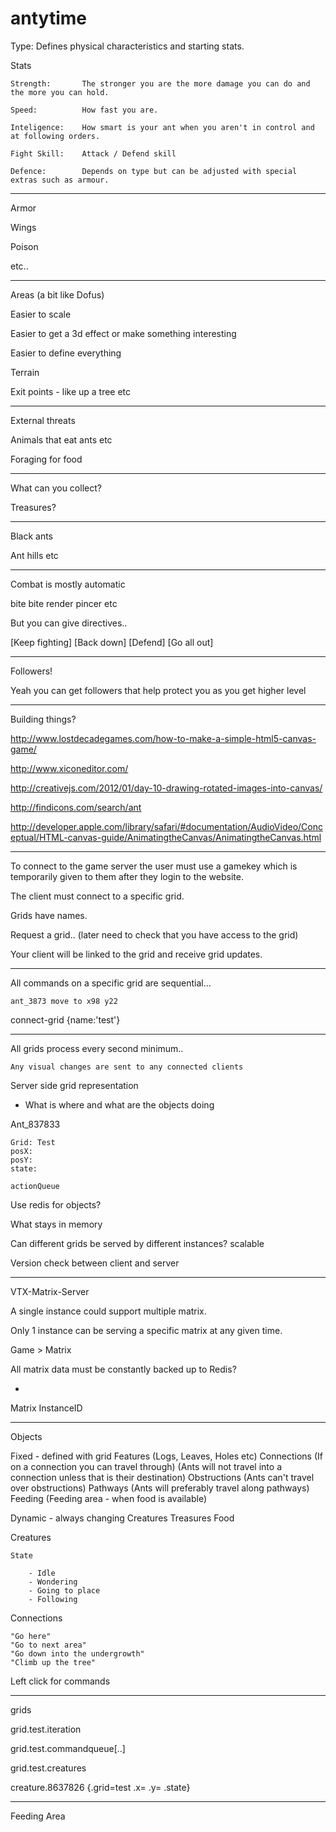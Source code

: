 antytime
========


Type:
Defines physical characteristics and starting stats. 

Stats

	Strength: 		The stronger you are the more damage you can do and the more you can hold. 

	Speed:			How fast you are.

	Inteligence:	How smart is your ant when you aren't in control and at following orders.

	Fight Skill:	Attack / Defend skill

	Defence:		Depends on type but can be adjusted with special extras such as armour. 


---

Armor 

Wings

Poison

etc.. 

-----------------

Areas (a bit like Dofus)

Easier to scale

Easier to get a 3d effect or make something interesting

Easier to define everything

Terrain

Exit points - like up a tree etc

-------------------

External threats

Animals that eat ants etc

Foraging for food

-----------------------------

What can you collect?

Treasures?

----------------------

Black ants 

Ant hills etc

--------------------

Combat is mostly automatic

bite bite render pincer etc

But you can give directives..

[Keep fighting] [Back down] [Defend] [Go all out]

----------------------

Followers!

Yeah you can get followers that help protect you as you get higher level

-------------------

Building things? 





http://www.lostdecadegames.com/how-to-make-a-simple-html5-canvas-game/

http://www.xiconeditor.com/

http://creativejs.com/2012/01/day-10-drawing-rotated-images-into-canvas/

http://findicons.com/search/ant

http://developer.apple.com/library/safari/#documentation/AudioVideo/Conceptual/HTML-canvas-guide/AnimatingtheCanvas/AnimatingtheCanvas.html

---------


To connect to the game server the user must use a gamekey which is temporarily given to them after they login to the website. 



The client must connect to a specific grid. 

Grids have names.


Request a grid.. (later need to check that you have access to the grid)

Your client will be linked to the grid and receive grid updates.

------------

All commands on a specific grid are sequential...

	ant_3873 move to x98 y22



connect-grid   {name:'test'}

-----------------------

All grids process every second minimum..

	Any visual changes are sent to any connected clients


Server side grid representation

- What is where and what are the objects doing



Ant_837833

	Grid: Test
	posX:
	posY:
	state:

	actionQueue

Use redis for objects?

What stays in memory

Can different grids be served by different instances? scalable

Version check between client and server

----------------------------------------------------------------------------

VTX-Matrix-Server

A single instance could support multiple matrix. 

Only 1 instance can be serving a specific matrix at any given time. 

Game > Matrix

All matrix data must be constantly backed up to Redis?


-

Matrix		InstanceID 



************************************************************************************************

Objects

Fixed - defined with grid
	Features		(Logs, Leaves, Holes etc)
	Connections		(If on a connection you can travel through)
					(Ants will not travel into a connection unless that is their destination)
	Obstructions    (Ants can't travel over obstructions)
	Pathways		(Ants will preferably travel along pathways)
	Feeding			(Feeding area - when food is available)

Dynamic - always changing
	Creatures
	Treasures
	Food


Creatures

	State

		- Idle
		- Wondering
		- Going to place
		- Following

Connections

	"Go here"
	"Go to next area"
	"Go down into the undergrowth"
	"Climb up the tree"

Left click for commands 

------------------------------------------------------
grids

grid.test.iteration

grid.test.commandqueue[..]




grid.test.creatures

creature.8637826
	{.grid=test
	.x=
	.y=
	.state}


--------------------------

Feeding Area

	





